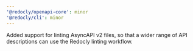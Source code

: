 ```yaml
---
'@redocly/openapi-core': minor
'@redocly/cli': minor
---
```


Added support for linting AsyncAPI v2 files, so that a wider range of API descriptions can use the Redocly linting workflow.

